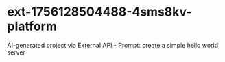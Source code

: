 # ext-1756128504488-4sms8kv-platform
AI-generated project via External API - Prompt: create a simple hello world server
